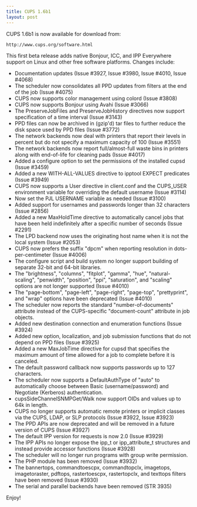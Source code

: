 ```yaml
---
title: CUPS 1.6b1
layout: post
---
```


CUPS 1.6b1 is now available for download from:

    http://www.cups.org/software.html

This first beta release adds native Bonjour, ICC, and IPP Everywhere support on Linux and other free software platforms. Changes include:


- Documentation updates (Issue #3927, Issue #3980, Issue #4010, Issue #4068)
- The scheduler now consolidates all PPD updates from filters at the end of the job (Issue #4075)
- CUPS now supports color management using colord (Issue #3808)
- CUPS now supports Bonjour using Avahi (Issue #3066)
- The PreserveJobFiles and PreserveJobHistory directives now support specification of a time interval (Issue #3143)
- PPD files can now be archived in (gzip'd) tar files to further reduce the disk space used by PPD files (Issue #3772)
- The network backends now deal with printers that report their levels in percent but do not specify a maximum capacity of 100 (Issue #3551)
- The network backends now report full/almost-full waste bins in printers along with end-of-life for cleaning pads (Issue #4017)
- Added a configure option to set the permissions of the installed cupsd (Issue #3459)
- Added a new WITH-ALL-VALUES directive to ipptool EXPECT predicates (Issue #3949)
- CUPS now supports a User directive in client.conf and the CUPS_USER environment variable for overriding the default username (Issue #3114)
- Now set the PJL USERNAME variable as needed (Issue #3100)
- Added support for usernames and passwords longer than 32 characters (Issue #2856)
- Added a new MaxHoldTime directive to automatically cancel jobs that have been held indefinitely after a specific number of seconds (Issue #2291)
- The LPD backend now uses the originating host name when it is not the local system (Issue #2053)
- CUPS now prefers the suffix "dpcm" when reporting resolution in dots-per-centimeter (Issue #4006)
- The configure script and build system no longer support building of separate 32-bit and 64-bit libraries.
- The "brightness", "columns", "fitplot", "gamma", "hue", "natural-scaling", "penwidth", "position", "ppi", "saturation", and "scaling" options are not longer supported (Issue #4010)
- The "page-bottom", "page-left", "page-right", "page-top", "prettyprint", and "wrap" options have been deprecated (Issue #4010)
- The scheduler now reports the standard "number-of-documents" attribute instead of the CUPS-specific "document-count" attribute in job objects.
- Added new destination connection and enumeration functions (Issue #3924)
- Added new option, localization, and job submission functions that do not depend on PPD files (Issue #3925)
- Added a new MaxJobTime directive for cupsd that specifies the maximum amount of time allowed for a job to complete before it is canceled.
- The default password callback now supports passwords up to 127 characters.
- The scheduler now supports a DefaultAuthType of "auto" to automatically choose between Basic (username/password) and Negotiate (Kerberos) authentication.
- cupsSideChannelSNMPGet/Walk now support OIDs and values up to 64k in length.
- CUPS no longer supports automatic remote printers or implicit classes via the CUPS, LDAP, or SLP protocols (Issue #3922, Issue #3923)
- The PPD APIs are now deprecated and will be removed in a future version of CUPS (Issue #3927)
- The default IPP version for requests is now 2.0 (Issue #3929)
- The IPP APIs no longer expose the ipp_t or ipp_attribute_t structures and instead provide accessor functions (Issue #3928)
- The scheduler will no longer run programs with group write permission.
- The PHP module has been removed (Issue #3932)
- The bannertops, commandtoescpx, commandtopclx, imagetops, imagetoraster, pdftops, rastertoescpx, rastertopclx, and texttops filters have been removed (Issue #3930)
- The serial and parallel backends have been removed (STR 3935)

Enjoy!
